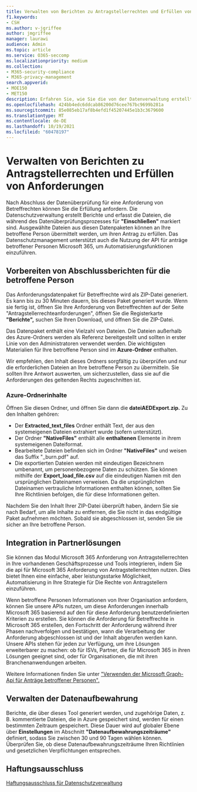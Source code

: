 ```yaml
---
title: Verwalten von Berichten zu Antragstellerrechten und Erfüllen von Anforderungen in der Datenschutzverwaltung
f1.keywords:
- CSH
ms.author: v-jgriffee
author: jmgriffee
manager: laurawi
audience: Admin
ms.topic: article
ms.service: O365-seccomp
ms.localizationpriority: medium
ms.collection:
- M365-security-compliance
- M365-privacy-management
search.appverid:
- MOE150
- MET150
description: Erfahren Sie, wie Sie die von der Datenverwaltung erstellten Datenpakete für Anträge betroffener Personen verwalten und die Anforderung an die betroffene Person erfüllen.
ms.openlocfilehash: 424bb4edc6ddcab86200d76cee767bc9699b281a
ms.sourcegitcommit: 85e085eb17af8b4efd1f45207445e1b3c3679600
ms.translationtype: MT
ms.contentlocale: de-DE
ms.lasthandoff: 10/19/2021
ms.locfileid: "60478197"
---
```

# <a name="manage-subject-rights-requests-reports-and-fulfill-requests"></a>Verwalten von Berichten zu Antragstellerrechten und Erfüllen von Anforderungen

Nach Abschluss der Datenüberprüfung für eine Anforderung von Betreffrechten können Sie die Erfüllung anfordern. Die Datenschutzverwaltung erstellt Berichte und erfasst die Dateien, die während des Datenüberprüfungsprozesses für **"Einschließen"** markiert sind. Ausgewählte Dateien aus diesen Datenpaketen können an Ihre betroffene Person übermittelt werden, um ihren Antrag zu erfüllen. Das Datenschutzmanagement unterstützt auch die Nutzung der API für anträge betroffener Personen Microsoft 365, um Automatisierungsfunktionen einzuführen.

## <a name="prepare-final-reports-for-the-data-subject"></a>Vorbereiten von Abschlussberichten für die betroffene Person

Das Anforderungsdatenpaket für Betreffrechte wird als ZIP-Datei generiert. Es kann bis zu 30 Minuten dauern, bis dieses Paket generiert wurde. Wenn sie fertig ist, öffnen Sie Ihre Anforderung von Betreffrechten auf der Seite "Antragstellerrechteanforderungen", öffnen Sie die Registerkarte **"Berichte",** suchen Sie Ihren Download, und öffnen Sie die ZIP-Datei.

Das Datenpaket enthält eine Vielzahl von Dateien. Die Dateien außerhalb des Azure-Ordners werden als Referenz bereitgestellt und sollten in erster Linie von den Administratoren verwendet werden. Die wichtigsten Materialien für Ihre betroffene Person sind im **Azure-Ordner** enthalten.

Wir empfehlen, den Inhalt dieses Ordners sorgfältig zu überprüfen und nur die erforderlichen Dateien an Ihre betroffene Person zu übermitteln. Sie sollten Ihre Antwort auswerten, um sicherzustellen, dass sie auf die Anforderungen des geltenden Rechts zugeschnitten ist.

### <a name="azure-folder-contents"></a>Azure-Ordnerinhalte

Öffnen Sie diesen Ordner, und öffnen Sie dann die **dateiAEDExport.zip.** Zu den Inhalten gehören:

- Der **Extracted_text_files** Ordner enthält Text, der aus den systemeigenen Dateien extrahiert wurde (sofern unterstützt).
- Der Ordner **"NativeFiles"** enthält alle **enthaltenen** Elemente in ihrem systemeigenen Dateiformat.
- Bearbeitete Dateien befinden sich im Ordner **"NativeFiles"** und weisen das Suffix "_burn.pdf" auf.
- Die exportierten Dateien werden mit eindeutigen Bezeichnern umbenannt, um personenbezogene Daten zu schützen. Sie können mithilfe der **Export_load_file.csv** auf die eindeutigen Namen mit den ursprünglichen Dateinamen verweisen. Da die ursprünglichen Dateinamen vertrauliche Informationen enthalten können, sollten Sie Ihre Richtlinien befolgen, die für diese Informationen gelten.

Nachdem Sie den Inhalt Ihrer ZIP-Datei überprüft haben, ändern Sie sie nach Bedarf, um alle Inhalte zu entfernen, die Sie nicht in das endgültige Paket aufnehmen möchten. Sobald sie abgeschlossen ist, senden Sie sie sicher an Ihre betroffene Person.

## <a name="integrate-with-partner-solutions"></a>Integration in Partnerlösungen

Sie können das Modul Microsoft 365 Anforderung von Antragstellerrechten in Ihre vorhandenen Geschäftsprozesse und Tools integrieren, indem Sie die api für Microsoft 365 Anforderung von Antragstellerrechten nutzen. Dies bietet Ihnen eine einfache, aber leistungsstarke Möglichkeit, Automatisierung in Ihre Strategie für Die Rechte von Antragstellern einzuführen.

Wenn betroffene Personen Informationen von Ihrer Organisation anfordern, können Sie unsere APIs nutzen, um diese Anforderungen innerhalb Microsoft 365 basierend auf den für diese Anforderung benutzerdefinierten Kriterien zu erstellen. Sie können die Anforderung für Betreffrechte in Microsoft 365 erstellen, den Fortschritt der Anforderung während ihrer Phasen nachverfolgen und bestätigen, wann die Verarbeitung der Anforderung abgeschlossen ist und der Inhalt abgerufen werden kann. Unsere APIs stehen für jeden zur Verfügung, um ihre Lösungen erweiterbarer zu machen: ob für ISVs, Partner, die für Microsoft 365 in ihren Lösungen geeignet sind, oder für Organisationen, die mit ihren Branchenanwendungen arbeiten.

Weitere Informationen finden Sie unter ["Verwenden der Microsoft Graph-Api für Anträge betroffener Personen".](/graph/api/resources/subjectrightsrequest-subjectrightsrequestapioverview)

## <a name="manage-data-retention"></a>Verwalten der Datenaufbewahrung

Berichte, die über dieses Tool generiert werden, und zugehörige Daten, z. B. kommentierte Dateien, die in Azure gespeichert sind, werden für einen bestimmten Zeitraum gespeichert. Diese Dauer wird auf globaler Ebene über **Einstellungen** im Abschnitt **"Datenaufbewahrungszeiträume"** definiert, sodass Sie zwischen 30 und 90 Tagen wählen können. Überprüfen Sie, ob diese Datenaufbewahrungszeiträume Ihren Richtlinien und gesetzlichen Verpflichtungen entsprechen.

## <a name="legal-disclaimer"></a>Haftungsausschluss

[Haftungsausschluss für Datenschutzverwaltung](privacy-management-disclaimer.md)
